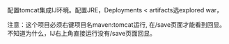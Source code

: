 配置tomcat集成IJ环境。配置JRE，Deployments < artifacts选explored war，

注意：这个项目必须右键项目名maven:tomcat运行, 在/save页面才能看到回显。不知道为什么，IJ右上角直接运行没有/save页面回显。

